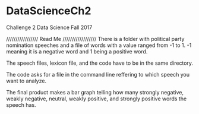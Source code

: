 # DataScienceCh2
Challenge 2 Data Science Fall 2017

///////////////// Read Me //////////////////
There is a folder with political party nomination speeches
and a file of words with a value ranged from -1 to 1.
-1 meaning it is a negative word and 1 being a positive word.

The speech files, lexicon file, and the code have to be in the same directory.

The code asks for a file in the command line reffering to 
which speech you want to analyze.

The final product makes a bar graph telling how many 
strongly negative, weakly negative, neutral, weakly positive, and 
strongly positive words the speech has.
